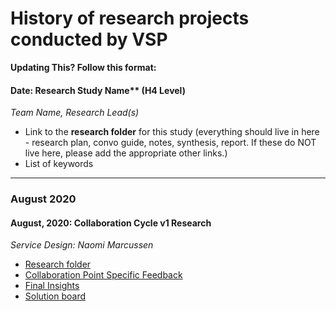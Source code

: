 # History of research projects conducted by VSP

**Updating This? Follow this format:** 

#### Date: Research Study Name** (H4 Level)
*Team Name, Research Lead(s)*

- Link to the **research folder** for this study (everything should live in here - research plan, convo guide, notes, synthesis, report. If these do NOT live here, please add the appropriate other links.) 
- List of keywords

------


### August 2020

#### August, 2020: Collaboration Cycle v1 Research
*Service Design: Naomi Marcussen*

- [Research folder](https://github.com/department-of-veterans-affairs/va.gov-team/tree/master/products/platform/research/collab-cycle-v1)
- [Collaboration Point Specific Feedback](https://github.com/department-of-veterans-affairs/va.gov-team/tree/master/products/platform/research/collab-cycle-v1)
- [Final Insights](https://github.com/department-of-veterans-affairs/va.gov-team/blob/master/products/platform/research/collab-cycle-v1/Collab%20Cycle%20v1%20Final%20Insights.pdf)
- [Solution board](https://app.mural.co/t/adhocvetsgov9623/m/adhocvetsgov9623/1598480211500/ddf020c67734b3aece3f1074b8a455955c05c4f5)
